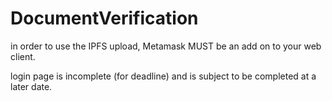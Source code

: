 # DocumentVerification

in order to use the IPFS upload, Metamask MUST be an add on to your web client.

login page is incomplete (for deadline) and is subject to be completed at a later date.
